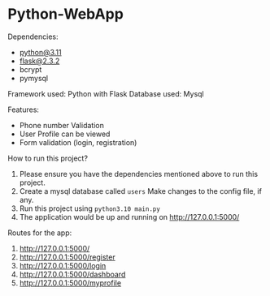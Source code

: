 # Python-WebApp

Dependencies: 
- python@3.11
- flask@2.3.2
- bcrypt
- pymysql

Framework used: Python with Flask
Database used: Mysql

Features: 
- Phone number Validation
- User Profile can be viewed
- Form validation (login, registration)

How to run this project?
1. Please ensure you have the dependencies mentioned above to run this project. 
2. Create a mysql database called ```users``` Make changes to the config file, if any.
3. Run this project using ```python3.10 main.py```
4. The application would be up and running on http://127.0.0.1:5000/

Routes for the app: 
1. http://127.0.0.1:5000/
2. http://127.0.0.1:5000/register
3. http://127.0.0.1:5000/login
4. http://127.0.0.1:5000/dashboard
5. http://127.0.0.1:5000/myprofile
